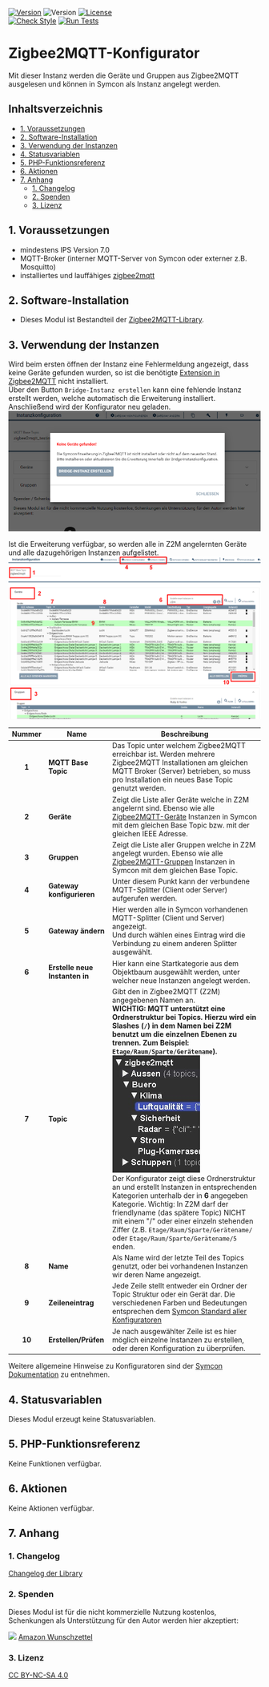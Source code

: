 [![Version](https://img.shields.io/badge/Symcon-PHPModul-red.svg)](https://www.symcon.de/service/dokumentation/entwicklerbereich/sdk-tools/sdk-php/)
![Version](https://img.shields.io/badge/Symcon%20Version-7.0%20%3E-blue.svg)
[![License](https://img.shields.io/badge/License-CC%20BY--NC--SA%204.0-green.svg)](https://creativecommons.org/licenses/by-nc-sa/4.0/)  
[![Check Style](https://github.com/Nall-chan/Zigbee2MQTT/workflows/Check%20Style/badge.svg)](https://github.com/Nall-chan/Zigbee2MQTT/actions)
[![Run Tests](https://github.com/Nall-chan/Zigbee2MQTT/workflows/Run%20Tests/badge.svg)](https://github.com/Nall-chan/Zigbee2MQTT/actions)  

# Zigbee2MQTT-Konfigurator <!-- omit in toc -->
Mit dieser Instanz werden die Geräte und Gruppen aus Zigbee2MQTT ausgelesen und können in Symcon als Instanz angelegt werden.

## Inhaltsverzeichnis <!-- omit in toc -->
- [1. Voraussetzungen](#1-voraussetzungen)
- [2. Software-Installation](#2-software-installation)
- [3. Verwendung der Instanzen](#3-verwendung-der-instanzen)
- [4. Statusvariablen](#4-statusvariablen)
- [5. PHP-Funktionsreferenz](#5-php-funktionsreferenz)
- [6. Aktionen](#6-aktionen)
- [7. Anhang](#7-anhang)
  - [1. Changelog](#1-changelog)
  - [2. Spenden](#2-spenden)
  - [3. Lizenz](#3-lizenz)


## 1. Voraussetzungen

* mindestens IPS Version 7.0
* MQTT-Broker (interner MQTT-Server von Symcon oder externer z.B. Mosquitto)
* installiertes und lauffähiges [zigbee2mqtt](https://www.zigbee2mqtt.io) 
  
## 2. Software-Installation

* Dieses Modul ist Bestandteil der [Zigbee2MQTT-Library](../README.md#3-installation).  

## 3. Verwendung der Instanzen

Wird beim ersten öffnen der Instanz eine Fehlermeldung angezeigt, dass keine Geräte gefunden wurden, so ist die benötigte [Extension in Zigbee2MQTT](#33-installation-der-ip-symcon-extension-in-zigbee2mqtt) nicht installiert.  
Über den Button `Bridge-Instanz erstellen` kann eine fehlende Instanz erstellt werden, welche automatisch die Erweiterung installiert.  
Anschließend wird der Konfigurator neu geladen.  
![bridge_install](imgs/bridge_install.png)  

Ist die Erweiterung verfügbar, so werden alle in Z2M angelernten Geräte und alle dazugehörigen Instanzen aufgelistet.  
![Konfigurator](imgs/configurator.png)  

| Nummer | Name                           | Beschreibung                                                                                                                                                                                                                                                                                                                                                                                                                                                       |
| :----: | ------------------------------ | ------------------------------------------------------------------------------------------------------------------------------------------------------------------------------------------------------------------------------------------------------------------------------------------------------------------------------------------------------------------------------------------------------------------------------------------------------------------ |
| **1**  | **MQTT Base Topic**            | Das Topic unter welchem Zigbee2MQTT erreichbar ist. Werden mehrere Zigbee2MQTT Installationen am gleichen MQTT Broker (Server) betrieben, so muss pro Installation ein neues Base Topic genutzt werden.                                                                                                                                                                                                                                                            |
| **2**  | **Geräte**                     | Zeigt die Liste aller Geräte welche in Z2M angelernt sind. Ebenso wie alle [Zigbee2MQTT-Geräte](../Device/README.md) Instanzen in Symcon mit dem gleichen Base Topic bzw. mit der gleichen IEEE Adresse.                                                                                                                                                                                                                                                           |
| **3**  | **Gruppen**                    | Zeigt die Liste aller Gruppen welche in Z2M angelegt wurden. Ebenso wie alle [Zigbee2MQTT-Gruppen](../Group/README.md) Instanzen in Symcon mit dem gleichen Base Topic.                                                                                                                                                                                                                                                                                            |
| **4**  | **Gateway konfigurieren**      | Unter diesem Punkt kann der verbundene MQTT-Splitter (Client oder Server) aufgerufen werden.                                                                                                                                                                                                                                                                                                                                                                       |
| **5**  | **Gateway ändern**             | Hier werden alle in Symcon vorhandenen MQTT-Splitter (Client und Server) angezeigt.<br>Und durch wählen eines Eintrag wird die Verbindung zu einem anderen Splitter ausgewählt.                                                                                                                                                                                                                                                                                    |
| **6**  | **Erstelle neue Instanten in** | Hier kann eine Startkategorie aus dem Objektbaum ausgewählt werden, unter welcher neue Instanzen angelegt werden.                                                                                                                                                                                                                                                                                                                                                  |
| **7**  | **Topic**                      | Gibt den in Zigbee2MQTT (Z2M) angegebenen Namen an. <br> **WICHTIG: MQTT unterstützt eine Ordnerstruktur bei Topics. Hierzu wird ein Slashes (`/`) in dem Namen bei Z2M benutzt um die einzelnen Ebenen zu trennen. Zum Beispiel: `Etage/Raum/Sparte/Gerätename`).**<br>![MQTT Struktur](imgs/mqtt_struktur.png)<br>Der Konfigurator zeigt diese Ordnerstruktur an und erstellt Instanzen in entsprechenden Kategorien unterhalb der in **6** angegeben Kategorie. Wichtig: In Z2M darf der friendlyname (das spätere Topic) NICHT mit einem "/" oder einer einzeln stehenden Ziffer (z.B. `Etage/Raum/Sparte/Gerätename/` oder `Etage/Raum/Sparte/Gerätename/5` enden. |
| **8**  | **Name**                       | Als Name wird der letzte Teil des Topics genutzt, oder bei vorhandenen Instanzen wir deren Name angezeigt.                                                                                                                                                                                                                                                                                                                                                         |
| **9**  | **Zeileneintrag**              | Jede Zeile stellt entweder ein Ordner der Topic Struktur oder ein Gerät dar. Die verschiedenen Farben und Bedeutungen entsprechen dem [Symcon Standard aller Konfiguratoren](https://www.symcon.de/de/service/dokumentation/grundlagen/instanzen/konfiguratoren/)                                                                                                                                                                                                  |
| **10** | **Erstellen/Prüfen**           | Je nach ausgewählter Zeile ist es hier möglich einzelne Instanzen zu erstellen, oder deren Konfiguration zu überprüfen.                                                                                                                                                                                                                                                                                                                                            |

Weitere allgemeine Hinweise zu Konfiguratoren sind der [Symcon Dokumentation](https://www.symcon.de/de/service/dokumentation/grundlagen/instanzen/konfiguratoren/) zu entnehmen.

## 4. Statusvariablen

Dieses Modul erzeugt keine Statusvariablen.  

## 5. PHP-Funktionsreferenz

Keine Funktionen verfügbar.  

## 6. Aktionen

Keine Aktionen verfügbar.

## 7. Anhang

### 1. Changelog

[Changelog der Library](../README.md#5-changelog)

### 2. Spenden

Dieses Modul ist für die nicht kommerzielle Nutzung kostenlos, Schenkungen als Unterstützung für den Autor werden hier akzeptiert:

<a href="https://www.paypal.com/cgi-bin/webscr?cmd=_s-xclick&hosted_button_id=EK4JRP87XLSHW" target="_blank"><img src="https://www.paypalobjects.com/de_DE/DE/i/btn/btn_donate_LG.gif" border="0" /></a> <a href="https://www.amazon.de/hz/wishlist/ls/3JVWED9SZMDPK?ref_=wl_share" target="_blank">Amazon Wunschzettel</a>

### 3. Lizenz

[CC BY-NC-SA 4.0](https://creativecommons.org/licenses/by-nc-sa/4.0/)

